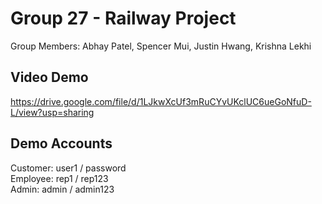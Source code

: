 
# Group 27 - Railway Project

Group Members:  Abhay Patel, Spencer Mui, Justin Hwang, Krishna Lekhi

## Video Demo

https://drive.google.com/file/d/1LJkwXcUf3mRuCYvUKclUC6ueGoNfuD-L/view?usp=sharing

## Demo Accounts

Customer: user1 / password<br>
Employee: rep1 / rep123<br>
Admin: admin / admin123
